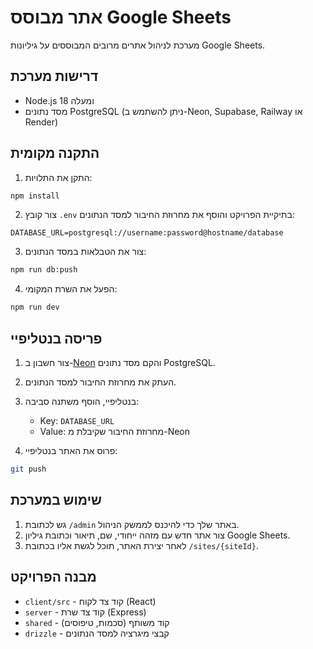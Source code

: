 # אתר מבוסס Google Sheets

מערכת לניהול אתרים מרובים המבוססים על גיליונות Google Sheets.

## דרישות מערכת

- Node.js 18 ומעלה
- מסד נתונים PostgreSQL (ניתן להשתמש ב-Neon, Supabase, Railway או Render)

## התקנה מקומית

1. התקן את התלויות:
```bash
npm install
```

2. צור קובץ `.env` בתיקיית הפרויקט והוסף את מחרוזת החיבור למסד הנתונים:
```
DATABASE_URL=postgresql://username:password@hostname/database
```

3. צור את הטבלאות במסד הנתונים:
```bash
npm run db:push
```

4. הפעל את השרת המקומי:
```bash
npm run dev
```

## פריסה בנטליפיי

1. צור חשבון ב-[Neon](https://neon.tech/) והקם מסד נתונים PostgreSQL.

2. העתק את מחרוזת החיבור למסד הנתונים.

3. בנטליפיי, הוסף משתנה סביבה:
   - Key: `DATABASE_URL`
   - Value: מחרוזת החיבור שקיבלת מ-Neon

4. פרוס את האתר בנטליפיי:
```bash
git push
```

## שימוש במערכת

1. גש לכתובת `/admin` באתר שלך כדי להיכנס לממשק הניהול.
2. צור אתר חדש עם מזהה ייחודי, שם, תיאור וכתובת גיליון Google Sheets.
3. לאחר יצירת האתר, תוכל לגשת אליו בכתובת `/sites/{siteId}`.

## מבנה הפרויקט

- `client/src` - קוד צד לקוח (React)
- `server` - קוד צד שרת (Express)
- `shared` - קוד משותף (סכמות, טיפוסים)
- `drizzle` - קבצי מיגרציה למסד הנתונים 